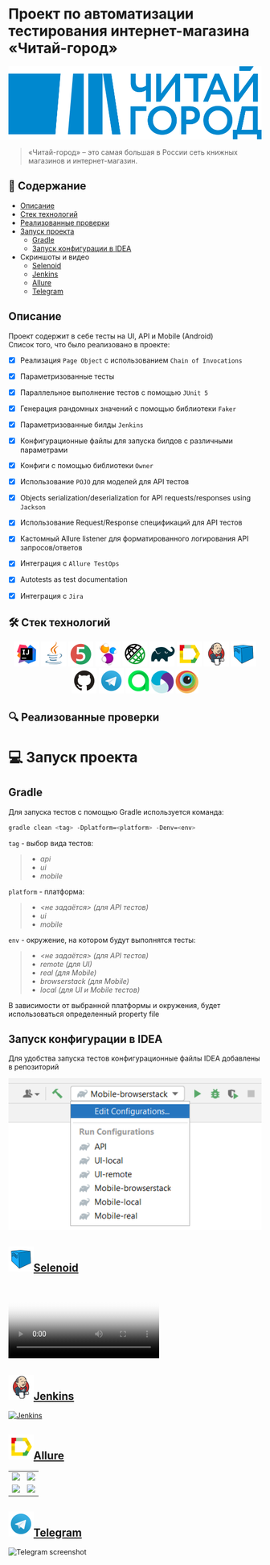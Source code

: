 # Проект по автоматизации тестирования интернет-магазина «Читай-город»

![chitai-gorod.png](https://raw.githubusercontent.com/gunnclappa/chitai-gorod-test-project/141d00405fd7686c0821ddb8edc0b484b4965688/external/chitai-gorod.png)
> «Читай-город» – это самая большая в России сеть книжных магазинов и интернет-магазин.

## :bookmark_tabs: Содержание
* <a href="#description">Описание</a>
* <a href="#stack">Cтек технологий</a>
* <a href="#object">Реализованные проверки</a>
* <a href="#launch">Запуск проекта</a>
   + <a href="#gradle-command">Gradle</a>
   + <a href="#idea-config">Запуск конфигурации в IDEA</a>
* <a>Скриншоты и видео</a>
  + <a href="#selenoid">Selenoid</a>
  + <a href="#jenkins">Jenkins</a>
  + <a href="#allure">Allure</a>
  + <a href="#telegram">Telegram</a>
  
## <a name="description">Описание</a>
Проект содержит в себе тесты на UI, API и Mobile (Android)\
Список того, что было реализовано в проекте:
- [x] Реализация `Page Object` с использованием `Chain of Invocations`
- [x] Параметризованные тесты
- [x] Параллельное выполнение тестов с помощью `JUnit 5`
- [x] Генерация рандомных значений с помощью библиотеки `Faker`
- [x] Параметризованные билды `Jenkins`
- [x] Конфигурационные файлы для запуска билдов с различными параметрами
- [x] Конфиги с помощью библиотеки `Owner`
- [x] Использование `POJO` для моделей для API тестов
- [x] Objects serialization/deserialization for API requests/responses using `Jackson`
- [x] Использование Request/Response спецификаций для API тестов
- [x] Кастомный Allure listener для форматированного логирования API запросов/ответов
- [x] Интеграция с `Allure TestOps`
- [x] Autotests as test documentation
- [x] Интеграция с `Jira`


<a id="stack"></a>
## :hammer_and_wrench: Cтек технологий
<div align="center">
<a href="https://www.jetbrains.com/idea/"><img alt="InteliJ IDEA" height="50" src="external/Intelij_IDEA.svg" width="50"/></a>
<a href="https://www.java.com/"><img alt="Java" height="50" src="external/Java.svg" width="50"/></a>
<a href="https://junit.org/junit5/"><img alt="JUnit 5" height="50" src="external/JUnit5.svg" width="50"/></a>
<a href="https://selenide.org/"><img alt="Selenide" height="50" src="external/Selenide.svg" width="50"/></a>
<a href="https://rest-assured.io/"><img alt="REST Assured" height="50" src="external/Rest-Assured.svg" width="50"/></a>
<a href="https://gradle.org/"><img alt="Gradle" height="50" src="external/Gradle.svg" width="50"/></a>
<a href="https://github.com/allure-framework/"><img alt="Allure" height="50" src="external/Allure.svg" width="50"/></a>
<a href="https://www.jenkins.io/"><img alt="Jenkins" height="50" src="external/Jenkins.svg" width="50"/></a>
<a href="https://aerokube.com/selenoid/"><img alt="Selenoid" height="50" src="external/Selenoid.svg" width="50"/></a>
<a href="https://github.com/"><img alt="GitHub" height="50" src="external/GitHub.svg" width="50"/></a>
<a href="https://telegram.org/"><img alt="Telegram" height="50" src="external/Telegram.svg" width="50"/></a>
<a href="https://qameta.io/"><img alt="Allure TestOps" height="50" src="external/Allure TestOps.svg" width="50/></a>
<a href="https://appium.io/"><img alt="Appium" height="45" src="external/Appium.svg" width="45"/></a>
<a href="https://www.browserstack.com/"><img alt="Browserstack" height="45" src="external/Browserstack.svg" width="45"/></a>
</div>

<a id="object"></a>
## :mag: Реализованные проверки

<a id="launch"></a>
# :computer: Запуск проекта
  
<a id="gradle-command"></a>
## Gradle
Для запуска тестов с помощью Gradle используется команда:
```bash
gradle clean <tag> -Dplatform=<platform> -Denv=<env>
```
`tag` - выбор вида тестов:
>- *api*
>- *ui*
>- *mobile*
  
`platform` - платформа:
>- *\<не задаётся\> (для API тестов)*
>- *ui*
>- *mobile*
  
`env` - окружение, на котором будут выполнятся тесты:
>- *\<не задаётся\> (для API тестов)*
>- *remote (для UI)*
>- *real (для Mobile)*
>- *browserstack (для Mobile)*
>- *local (для UI и Mobile тестов)*

В зависимости от выбранной платформы и окружения, будет использоваться определенный property file

<a id="idea-config"></a>  
## Запуск конфигурации в IDEA
Для удобства запуска тестов конфигурационные файлы IDEA добавлены в репозиторий
<p  align="center">
<img src="external/idea-conf.png" alt="IDEARunConfigurations" width="550">
</p>

<a id="selenoid"></a>
## <a href="https://selenoid.autotests.cloud/video/4a544544d069a501ee461083c9babb79.mp4"><img alt="Selenoid" height="50" src="external/Selenoid.svg" width="50"/>Selenoid</a>

<video src="https://user-images.githubusercontent.com/110110734/193814550-cef6ecdb-f702-4fa5-a6cf-4cf6cc523097.mp4"
controls="controls" style="max-width: 730px;" poster="/external/logos/Selenoid.svg">
Видео не доступно для этого браузера
</video>

<a id="jenkins"></a>
##  <a href="https://jenkins.autotests.cloud/job/Nurekenov-homework16/"><img alt="Jenkins" height="50" src="external/Jenkins.svg" width="50"/>Jenkins</a>
  
<a href="https://jenkins.autotests.cloud/job/Nurekenov-homework16/">

<img src="https://user-images.githubusercontent.com/110110734/193813994-88c78b62-b6d9-4d00-ac2a-d7eae8e491b7.png" alt="Jenkins">
</a>

<a id="allure"></a>
## <a href="https://jenkins.autotests.cloud/job/Nurekenov-homework16/allure//"><img alt="Allure" height="50" src="external/Allure.svg" width="50"/>Allure</a>

<table>
    <tr>
        <td>
        <a href="https://jenkins.autotests.cloud/job/Nurekenov-homework16/allure/">
        <img src="https://user-images.githubusercontent.com/110110734/193815548-9ba63976-7543-438d-b4aa-51fea0db888e.png">
        </a>
        </td>
        <td>
        <a href="https://jenkins.autotests.cloud/job/Nurekenov-homework16/allure/#suites/ef54aae4465c6d48b51f0d82b2bbde21/238f0e3250120aee/">
        <img src="https://user-images.githubusercontent.com/110110734/193815656-d60c090e-77ba-4f08-b4bb-d3860e2976a3.png">
        </a>
        </td>
    </tr>
        <tr>
        <td>
        <a href="https://jenkins.autotests.cloud/job/Nurekenov-homework16/allure/#suites/ef54aae4465c6d48b51f0d82b2bbde21/238f0e3250120aee/">
        <img src="https://user-images.githubusercontent.com/110110734/193815846-f7c8675e-ae5c-44b4-a451-a66a32037746.png">
        </a>
        </td>
        <td>
        <a href="https://jenkins.autotests.cloud/job/Nurekenov-homework16/allure/#suites/ef54aae4465c6d48b51f0d82b2bbde21/e86211dfbb768d26/">
        <img src="https://user-images.githubusercontent.com/110110734/193815857-a19d8da8-d07f-4e2a-a4f4-893eae213dbf.png">
        </a>
        </td>
    </tr>
</table>

<a id="telegram"></a>
## <a href="https://t.me/MarketKzNotificationBot"><img alt="Telegram" height="50" src="external/Telegram.svg" width="50"/>Telegram</a>

![Telegram screenshot](https://user-images.githubusercontent.com/110110734/193813963-0e4ec16a-b6d3-45d3-bf0d-dc90eb689380.png)
